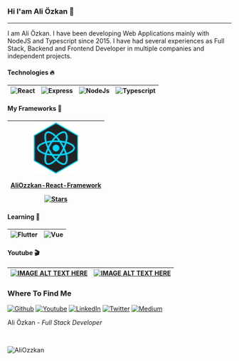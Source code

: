 ### Hi I'am Ali Özkan 👾
---
I am Ali Özkan. I have been developing Web Applications mainly with NodeJS and Typescript since 2015. I have had several experiences as Full Stack, Backend and Frontend Developer in multiple companies and independent projects.

#### Technologies 🔥
|<img src="https://upload.wikimedia.org/wikipedia/commons/thumb/4/47/React.svg/1200px-React.svg.png" alt="React" width=100> | <img src="https://d2eip9sf3oo6c2.cloudfront.net/tags/images/000/000/359/full/expressjslogo.png" alt="Express" width=100> | <img src="https://thekenyandev.com/static/nodejs-ea6d8fe57ed02c773ad10ca3003b2451.png" alt="NodeJs" width=100> | <img src="https://pbs.twimg.com/profile_images/1149708719178993664/3Hb8W4aX_400x400.png" alt="Typescript" width=100> |
|:---:|:---:|:---:|:---:|

#### My Frameworks 🔨
|<a href="https://github.com/aliozzkan/aliozzkan-react-framework"><img src="https://raw.githubusercontent.com/aliozzkan/aliozzkan-react-framework/master/src/logo.png" alt="React" width=100> <br/> <p>AliOzzkan-React-Framework</p> <img src="https://img.shields.io/github/stars/aliozzkan/aliozzkan-react-framework?style=social" alt="Stars"/></a>  |
|:---:|


#### Learning 📕
| <img src="https://i1.wp.com/www.muratoner.net/wp-content/uploads/2019/01/flutterlogo.png?fit=800%2C800&ssl=1" alt="Flutter" width=100> | <img src="https://upload.wikimedia.org/wikipedia/commons/thumb/9/95/Vue.js_Logo_2.svg/1200px-Vue.js_Logo_2.svg.png" alt="Vue" width=100> |
|:---:|:---:|

#### Youtube  🎬
| <a href="http://www.youtube.com/watch?feature=player_embedded&v=5JgXDB9V0h0" target="_blank"><img src="http://img.youtube.com/vi/5JgXDB9V0h0/0.jpg" alt="IMAGE ALT TEXT HERE" width="240" height="180"/></a> | <a href="http://www.youtube.com/watch?feature=player_embedded&v=7th4M6oqOik" target="_blank"><img src="http://img.youtube.com/vi/7th4M6oqOik/0.jpg" alt="IMAGE ALT TEXT HERE" width="240" height="180"/></a> |
|:---:|:---:|

<h3 align="left">Where To Find Me</h3>
<p align="left"><a href="https://github.com/aliozzkan" target="_blank"><img alt="Github" src="https://img.shields.io/badge/GitHub-%2312100E.svg?&style=for-the-badge&logo=Github&logoColor=white" /></a> <a href="https://www.youtube.com/channel/UCTIvRvp9uj-lCyy9mlWBadg" target="_blank"><img alt="Youtube" src="https://img.shields.io/badge/youtube-%23FF0000.svg?&style=for-the-badge&logo=youtube&logoColor=white"" /></a> <a href="https://www.linkedin.com/in/ali-%C3%B6zkan-8b9915154/" target="_blank"><img alt="LinkedIn" src="https://img.shields.io/badge/linkedin-%230077B5.svg?&style=for-the-badge&logo=linkedin&logoColor=white" /></a> <a href="Ali87726570" target="_blank"><img alt="Twitter" src="https://img.shields.io/badge/twitter-%231DA1F2.svg?&style=for-the-badge&logo=twitter&logoColor=white" /></a> <a href="https://medium.com/@aliozzkan" target="_blank"><img alt="Medium" src="https://img.shields.io/badge/medium-%2312100E.svg?&style=for-the-badge&logo=medium&logoColor=white" /></a>
</p>
</hr>
<p align="left">Ali Özkan <i>- Full Stack Developer</i></p>

<br/>
<p align="left">
	<img src=https://github-readme-stats.vercel.app/api?username=maliaydemir&show_icons=true alt=AliOzzkan />
</p>
